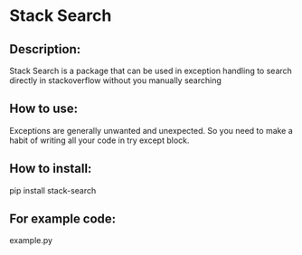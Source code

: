 # Stack Search
## Description:
Stack Search is a package that can be used in exception handling to search directly in stackoverflow without you manually searching  
## How to use:
Exceptions are generally unwanted and unexpected. So you need to make a habit of writing all your code in try except block.
## How to install:
pip install stack-search
## For example code:
example.py

